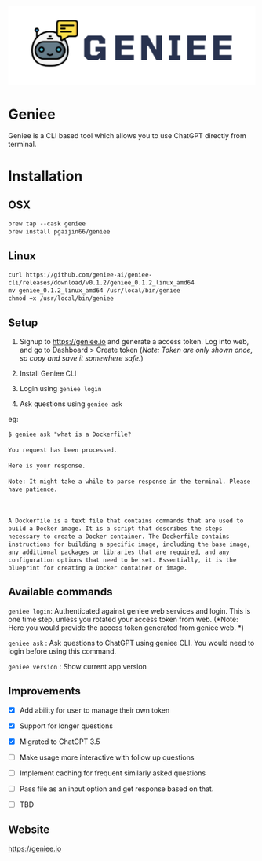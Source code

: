 ![geniee](assets/geniee.png)


# Geniee

Geniee is a CLI based tool which allows you to use ChatGPT directly from terminal.

# Installation

## OSX 

```shell
brew tap --cask geniee
brew install pgaijin66/geniee
```

## Linux

```shell
curl https://github.com/geniee-ai/geniee-cli/releases/download/v0.1.2/geniee_0.1.2_linux_amd64
mv geniee_0.1.2_linux_amd64 /usr/local/bin/geniee
chmod +x /usr/local/bin/geniee
```

## Setup

1. Signup to https://geniee.io and generate a access token. Log into web, and go to Dashboard > Create token (*Note: Token are only shown once, so copy and save it somewhere safe.*)

2. Install Geniee CLI



3. Login using `geniee login`

4. Ask questions using `geniee ask`

eg:
```shell
$ geniee ask "what is a Dockerfile?

You request has been processed.

Here is your response.

Note: It might take a while to parse response in the terminal. Please have patience.



A Dockerfile is a text file that contains commands that are used to build a Docker image. It is a script that describes the steps necessary to create a Docker container. The Dockerfile contains instructions for building a specific image, including the base image, any additional packages or libraries that are required, and any configuration options that need to be set. Essentially, it is the blueprint for creating a Docker container or image.

```


## Available commands


`geniee login`: Authenticated against geniee web services and login. This is one time step, unless you rotated your access token from web. (*Note: Here you would provide the access token generated from geniee web. *)

`geniee ask` : Ask questions to ChatGPT using geniee CLI. You would need to login before using this command.

`geniee version` : Show current app version 

## Improvements

- [x] Add ability for user to manage their own token

- [x] Support for longer questions

- [x] Migrated to ChatGPT 3.5

- [ ] Make usage more interactive with follow up questions

- [ ] Implement caching for frequent similarly asked questions

- [ ] Pass file as an input option and get response based on that.

- [ ] TBD


## Website

https://geniee.io


